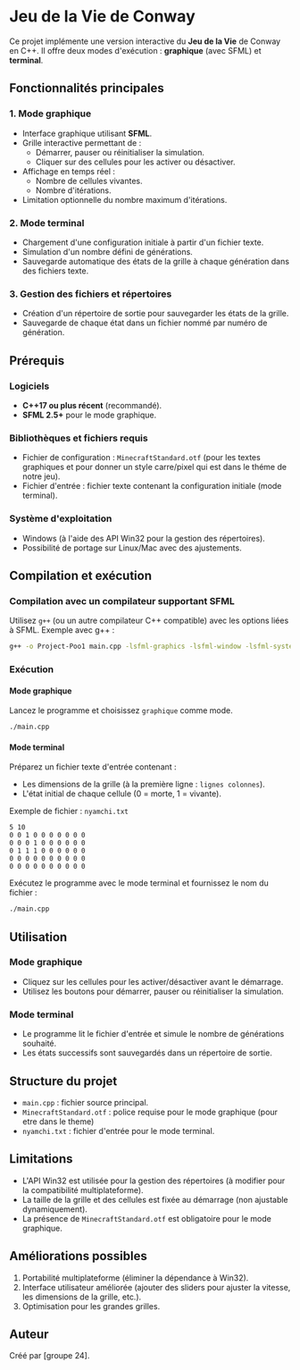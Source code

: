 # Jeu de la Vie de Conway

Ce projet implémente une version interactive du **Jeu de la Vie** de Conway en C++. Il offre deux modes d'exécution : **graphique** (avec SFML) et **terminal**.

## Fonctionnalités principales

### 1. Mode graphique
- Interface graphique utilisant **SFML**.
- Grille interactive permettant de :
  - Démarrer, pauser ou réinitialiser la simulation.
  - Cliquer sur des cellules pour les activer ou désactiver.
- Affichage en temps réel :
  - Nombre de cellules vivantes.
  - Nombre d'itérations.
- Limitation optionnelle du nombre maximum d'itérations.

### 2. Mode terminal
- Chargement d'une configuration initiale à partir d'un fichier texte.
- Simulation d'un nombre défini de générations.
- Sauvegarde automatique des états de la grille à chaque génération dans des fichiers texte.

### 3. Gestion des fichiers et répertoires
- Création d'un répertoire de sortie pour sauvegarder les états de la grille.
- Sauvegarde de chaque état dans un fichier nommé par numéro de génération.

## Prérequis

### Logiciels
- **C++17 ou plus récent** (recommandé).
- **SFML 2.5+** pour le mode graphique.

### Bibliothèques et fichiers requis
- Fichier de configuration : `MinecraftStandard.otf` (pour les textes graphiques et pour donner un style carre/pixel qui est dans le théme de notre jeu).
- Fichier d'entrée : fichier texte contenant la configuration initiale (mode terminal).

### Système d'exploitation
- Windows (à l'aide des API Win32 pour la gestion des répertoires).
- Possibilité de portage sur Linux/Mac avec des ajustements.

## Compilation et exécution

### Compilation avec un compilateur supportant SFML

Utilisez `g++` (ou un autre compilateur C++ compatible) avec les options liées à SFML. Exemple avec g++ :

```bash
g++ -o Project-Poo1 main.cpp -lsfml-graphics -lsfml-window -lsfml-system
```

### Exécution

#### Mode graphique

Lancez le programme et choisissez `graphique` comme mode.

```bash
./main.cpp
```

#### Mode terminal

Préparez un fichier texte d'entrée contenant :
- Les dimensions de la grille (à la première ligne : `lignes colonnes`).
- L'état initial de chaque cellule (0 = morte, 1 = vivante).

Exemple de fichier : `nyamchi.txt`
```
5 10
0 0 1 0 0 0 0 0 0 0
0 0 0 1 0 0 0 0 0 0
0 1 1 1 0 0 0 0 0 0
0 0 0 0 0 0 0 0 0 0
0 0 0 0 0 0 0 0 0 0
```

Exécutez le programme avec le mode terminal et fournissez le nom du fichier :

```bash
./main.cpp
```

## Utilisation

### Mode graphique
- Cliquez sur les cellules pour les activer/désactiver avant le démarrage.
- Utilisez les boutons pour démarrer, pauser ou réinitialiser la simulation.

### Mode terminal
- Le programme lit le fichier d'entrée et simule le nombre de générations souhaité.
- Les états successifs sont sauvegardés dans un répertoire de sortie.

## Structure du projet

- `main.cpp` : fichier source principal.
- `MinecraftStandard.otf` : police requise pour le mode graphique (pour etre dans le theme)
- `nyamchi.txt` : fichier d'entrée pour le mode terminal.

## Limitations

- L'API Win32 est utilisée pour la gestion des répertoires (à modifier pour la compatibilité multiplateforme).
- La taille de la grille et des cellules est fixée au démarrage (non ajustable dynamiquement).
- La présence de `MinecraftStandard.otf` est obligatoire pour le mode graphique.

## Améliorations possibles

1. Portabilité multiplateforme (éliminer la dépendance à Win32).
2. Interface utilisateur améliorée (ajouter des sliders pour ajuster la vitesse, les dimensions de la grille, etc.).
3. Optimisation pour les grandes grilles.

## Auteur
Créé par [groupe 24].
